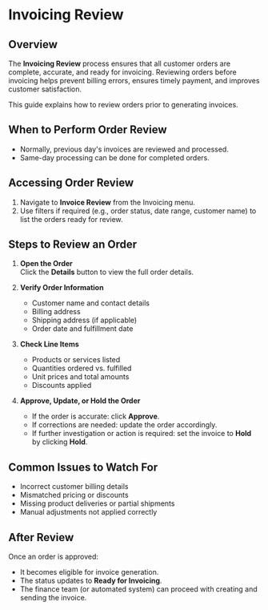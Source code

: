 # Invoicing Review

## Overview
The **Invoicing Review** process ensures that all customer orders are complete, accurate, and ready for invoicing. Reviewing orders before invoicing helps prevent billing errors, ensures timely payment, and improves customer satisfaction.

This guide explains how to review orders prior to generating invoices.

## When to Perform Order Review
- Normally, previous day's invoices are reviewed and processed.
- Same-day processing can be done for completed orders.

## Accessing Order Review
1. Navigate to **Invoice Review** from the Invoicing menu.
2. Use filters if required (e.g., order status, date range, customer name) to list the orders ready for review.

## Steps to Review an Order
1. **Open the Order**  
   Click the **Details** button to view the full order details.

2. **Verify Order Information**  
   - Customer name and contact details
   - Billing address
   - Shipping address (if applicable)
   - Order date and fulfillment date

3. **Check Line Items**  
   - Products or services listed
   - Quantities ordered vs. fulfilled
   - Unit prices and total amounts
   - Discounts applied

4. **Approve, Update, or Hold the Order**  
   - If the order is accurate: click **Approve**.
   - If corrections are needed: update the order accordingly.
   - If further investigation or action is required: set the invoice to **Hold** by clicking **Hold**.

## Common Issues to Watch For
- Incorrect customer billing details
- Mismatched pricing or discounts
- Missing product deliveries or partial shipments
- Manual adjustments not applied correctly

## After Review
Once an order is approved:
- It becomes eligible for invoice generation.
- The status updates to **Ready for Invoicing**.
- The finance team (or automated system) can proceed with creating and sending the invoice.
